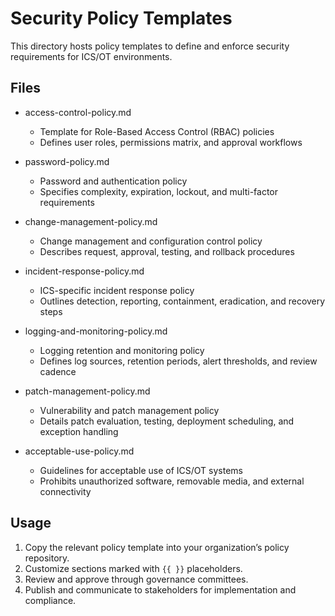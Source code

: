 # Security Policy Templates

This directory hosts policy templates to define and enforce security requirements for ICS/OT environments.

## Files

- access-control-policy.md
  - Template for Role-Based Access Control (RBAC) policies
  - Defines user roles, permissions matrix, and approval workflows

- password-policy.md
  - Password and authentication policy
  - Specifies complexity, expiration, lockout, and multi-factor requirements

- change-management-policy.md
  - Change management and configuration control policy
  - Describes request, approval, testing, and rollback procedures

- incident-response-policy.md
  - ICS-specific incident response policy
  - Outlines detection, reporting, containment, eradication, and recovery steps

- logging-and-monitoring-policy.md
  - Logging retention and monitoring policy
  - Defines log sources, retention periods, alert thresholds, and review cadence

- patch-management-policy.md
  - Vulnerability and patch management policy
  - Details patch evaluation, testing, deployment scheduling, and exception handling

- acceptable-use-policy.md
  - Guidelines for acceptable use of ICS/OT systems
  - Prohibits unauthorized software, removable media, and external connectivity

## Usage

1. Copy the relevant policy template into your organization’s policy repository.
2. Customize sections marked with `{{ }}` placeholders.
3. Review and approve through governance committees.
4. Publish and communicate to stakeholders for implementation and compliance.
